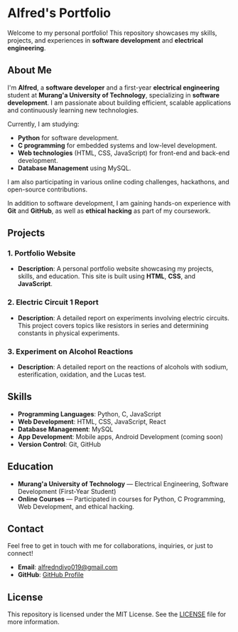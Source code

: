 # Alfred's Portfolio

Welcome to my personal portfolio! This repository showcases my skills, projects, and experiences in **software development** and **electrical engineering**.

## About Me

I'm **Alfred**, a **software developer** and a first-year **electrical engineering** student at **Murang'a University of Technology**, specializing in **software development**. I am passionate about building efficient, scalable applications and continuously learning new technologies.

Currently, I am studying:
- **Python** for software development.
- **C programming** for embedded systems and low-level development.
- **Web technologies** (HTML, CSS, JavaScript) for front-end and back-end development.
- **Database Management** using MySQL.

I am also participating in various online coding challenges, hackathons, and open-source contributions.

In addition to software development, I am gaining hands-on experience with **Git** and **GitHub**, as well as **ethical hacking** as part of my coursework.

## Projects

### 1. Portfolio Website
   - **Description**: A personal portfolio website showcasing my projects, skills, and education. This site is built using **HTML**, **CSS**, and **JavaScript**.

### 2. Electric Circuit 1 Report
   - **Description**: A detailed report on experiments involving electric circuits. This project covers topics like resistors in series and determining constants in physical experiments.

### 3. Experiment on Alcohol Reactions
   - **Description**: A detailed report on the reactions of alcohols with sodium, esterification, oxidation, and the Lucas test.

## Skills

- **Programming Languages**: Python, C, JavaScript
- **Web Development**: HTML, CSS, JavaScript, React
- **Database Management**: MySQL
- **App Development**: Mobile apps, Android Development (coming soon)
- **Version Control**: Git, GitHub

## Education

- **Murang'a University of Technology** — Electrical Engineering, Software Development (First-Year Student)
- **Online Courses** — Participated in courses for Python, C Programming, Web Development, and ethical hacking.

## Contact

Feel free to get in touch with me for collaborations, inquiries, or just to connect!

- **Email**: [alfredndivo019@gmail.com](mailto:alfredndivo019@gmail.com)
- **GitHub**: [GitHub Profile](https://github.com/alfredndivo)

## License

This repository is licensed under the MIT License. See the [LICENSE](LICENSE) file for more information.
